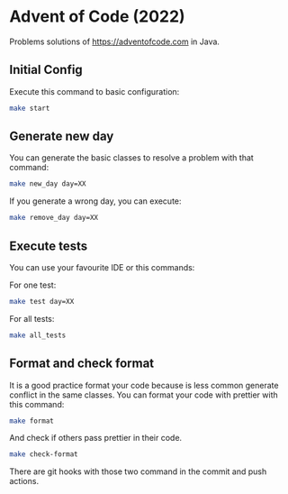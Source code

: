 # Advent of Code (2022)

Problems solutions of https://adventofcode.com in Java. 

## Initial Config

Execute this command to basic configuration: 
```bash
make start
```

## Generate new day

You can generate the basic classes to resolve a problem with that command: 
```bash
make new_day day=XX
```

If you generate a wrong day, you can execute:
```bash
make remove_day day=XX
```

## Execute tests

You can use your favourite IDE or this commands:

For one test:
```bash
make test day=XX
```
For all tests:
```bash
make all_tests
```

## Format and check format

It is a good practice format your code because is less common generate conflict in the same classes. You can format your code with prettier with this command:

```bash
make format
```

And check if others pass prettier in their code.
```bash
make check-format
```

There are git hooks with those two command in the commit and push actions.




